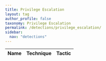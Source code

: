 ```yaml
---
title: Privilege Escalation
layout: tag
author_profile: false
taxonomy: Privilege Escalation
permalink: /detections/privilege_escalation/
sidebar:
  nav: "detections"
---
```


| Name    |   Technique |     Tactic   |
| ----------- | ----------- |--------------|